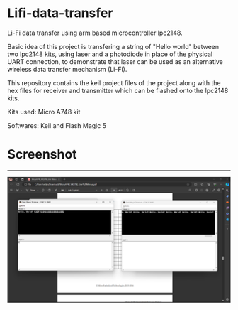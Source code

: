 # Lifi-data-transfer
Li-Fi data transfer using arm based microcontroller lpc2148.

Basic idea of this project is transfering a string of "Hello world" between two lpc2148 kits, using laser and a photodiode in place of the physical UART connection, to demonstrate that laser can be used as an alternative wireless data transfer mechanism (Li-Fi).

This repository contains the keil project files of the project along with the hex files for receiver and transmitter which can be flashed onto the lpc2148 kits.

Kits used: Micro A748 kit

Softwares: Keil and Flash Magic 5

# Screenshot
------------

![Screenshot](Screenshot.png)
